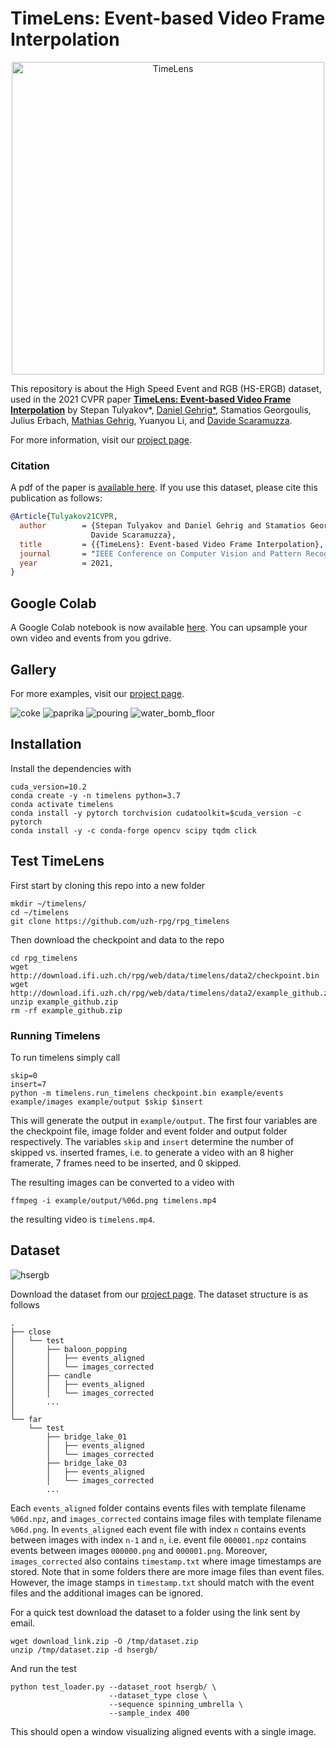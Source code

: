# TimeLens: Event-based Video Frame Interpolation

<p align="center">
  <a href="https://youtu.be/dVLyia-ezvo">
    <img src="assets/timelens_yt_thumbnail_icon.png" alt="TimeLens" width="500"/>
  </a>
</p>

This repository is about the High Speed Event and RGB (HS-ERGB) dataset, used in the 2021 CVPR paper [**TimeLens: Event-based Video Frame Interpolation**](http://rpg.ifi.uzh.ch/docs/CVPR21_Gehrig.pdf) by Stepan Tulyakov*, [Daniel Gehrig*](https://danielgehrig18.github.io/), Stamatios Georgoulis, Julius Erbach, [Mathias Gehrig](https://magehrig.github.io/), Yuanyou Li, and [Davide Scaramuzza](http://rpg.ifi.uzh.ch/people_scaramuzza.html).

For more information, visit our [project page](http://rpg.ifi.uzh.ch/timelens).


### Citation
A pdf of the paper is [available here](http://rpg.ifi.uzh.ch/docs/CVPR21_Gehrig.pdf). If you use this dataset, please cite this publication as follows:

```bibtex
@Article{Tulyakov21CVPR,
  author        = {Stepan Tulyakov and Daniel Gehrig and Stamatios Georgoulis and Julius Erbach and Mathias Gehrig and Yuanyou Li and
                  Davide Scaramuzza},
  title         = {{TimeLens}: Event-based Video Frame Interpolation},
  journal       = "IEEE Conference on Computer Vision and Pattern Recognition",
  year          = 2021,
}
```
## Google Colab
A Google Colab notebook is now available [here](TimeLens.ipynb). You can upsample your own video and events from you gdrive. 

## Gallery
For more examples, visit our [project page](http://rpg.ifi.uzh.ch/timelens).

![coke](assets/coke.gif)
![paprika](assets/paprika.gif)
![pouring](assets/pouring.gif)
![water_bomb_floor](assets/water_bomb_floor.gif)

## Installation
Install the dependencies with 

    cuda_version=10.2
    conda create -y -n timelens python=3.7
    conda activate timelens
    conda install -y pytorch torchvision cudatoolkit=$cuda_version -c pytorch
    conda install -y -c conda-forge opencv scipy tqdm click

## Test TimeLens
First start by cloning this repo into a new folder

    mkdir ~/timelens/
    cd ~/timelens
    git clone https://github.com/uzh-rpg/rpg_timelens

Then download the checkpoint and data to the repo

    cd rpg_timelens
    wget http://download.ifi.uzh.ch/rpg/web/data/timelens/data2/checkpoint.bin
    wget http://download.ifi.uzh.ch/rpg/web/data/timelens/data2/example_github.zip
    unzip example_github.zip 
    rm -rf example_github.zip

### Running Timelens
To run timelens simply call 

    skip=0
    insert=7
    python -m timelens.run_timelens checkpoint.bin example/events example/images example/output $skip $insert

This will generate the output in `example/output`. 
The first four variables are the checkpoint file, image folder and event folder and output folder respectively.
The variables `skip` and `insert` determine the number of skipped vs. inserted frames, i.e. to generate a 
video with an 8 higher framerate, 7 frames need to be inserted, and 0 skipped.

The resulting images can be converted to a video with 

    ffmpeg -i example/output/%06d.png timelens.mp4

the resulting video is `timelens.mp4`.

## Dataset
![hsergb](assets/hsergb_preview.gif)

Download the dataset from our [project page](http://rpg.ifi.uzh.ch/timelens). The dataset structure is as follows

```
.
├── close
│   └── test
│       ├── baloon_popping
│       │   ├── events_aligned
│       │   └── images_corrected
│       ├── candle
│       │   ├── events_aligned
│       │   └── images_corrected
│       ...
│
└── far
    └── test
        ├── bridge_lake_01
        │   ├── events_aligned
        │   └── images_corrected
        ├── bridge_lake_03
        │   ├── events_aligned
        │   └── images_corrected
        ...

```
Each `events_aligned` folder contains events files with template filename `%06d.npz`, and `images_corrected` contains image files with template filename `%06d.png`. In `events_aligned` each event file with index `n` contains events between images with index `n-1` and `n`, i.e. event file `000001.npz` contains events between images `000000.png` and `000001.png`. Moreover, `images_corrected` also contains `timestamp.txt` where image timestamps are stored. Note that in some folders there are more image files than event files. However, the image stamps in `timestamp.txt` should match with the event files and the additional images can be ignored.

For a quick test download the dataset to a folder using the link sent by email.

    wget download_link.zip -O /tmp/dataset.zip
    unzip /tmp/dataset.zip -d hsergb/

And run the test

    python test_loader.py --dataset_root hsergb/ \ 
                          --dataset_type close \ 
                          --sequence spinning_umbrella \ 
                          --sample_index 400
                                              
This should open a window visualizing aligned events with a single image.
